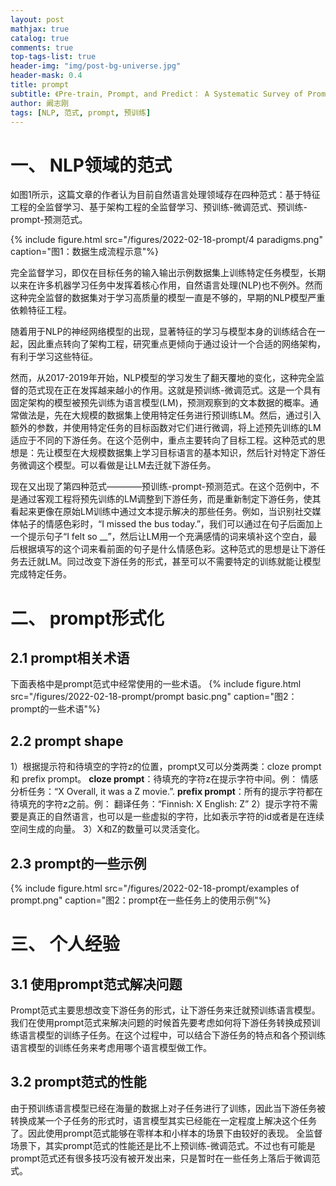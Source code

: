 ```yaml
---
layout: post
mathjax: true
catalog: true
comments: true
top-tags-list: true
header-img: "img/post-bg-universe.jpg"
header-mask: 0.4
title: prompt
subtitle: 《Pre-train, Prompt, and Predict： A Systematic Survey of Prompting Methods in Natural Language Processing》阅读笔记
author: 阚志刚
tags: [NLP, 范式, prompt, 预训练]
---
```


# 一、 NLP领域的范式

如图1所示，这篇文章的作者认为目前自然语言处理领域存在四种范式：基于特征工程的全监督学习、基于架构工程的全监督学习、预训练-微调范式、预训练-prompt-预测范式。

{% include figure.html src="/figures/2022-02-18-prompt/4 paradigms.png" caption="图1：数据生成流程示意"%}

完全监督学习，即仅在目标任务的输入输出示例数据集上训练特定任务模型，长期以来在许多机器学习任务中发挥着核心作用，自然语言处理(NLP)也不例外。然而这种完全监督的数据集对于学习高质量的模型一直是不够的，早期的NLP模型严重依赖特征工程。

随着用于NLP的神经网络模型的出现，显著特征的学习与模型本身的训练结合在一起，因此重点转向了架构工程，研究重点更倾向于通过设计一个合适的网络架构，有利于学习这些特征。

然而，从2017-2019年开始，NLP模型的学习发生了翻天覆地的变化，这种完全监督的范式现在正在发挥越来越小的作用。这就是预训练-微调范式。这是一个具有固定架构的模型被预先训练为语言模型(LM)，预测观察到的文本数据的概率。通常做法是，先在大规模的数据集上使用特定任务进行预训练LM。然后，通过引入额外的参数，并使用特定任务的目标函数对它们进行微调，将上述预先训练的LM适应于不同的下游任务。在这个范例中，重点主要转向了目标工程。这种范式的思想是：先让模型在大规模数据集上学习目标语言的基本知识，然后针对特定下游任务微调这个模型。可以看做是让LM去迁就下游任务。

现在又出现了第四种范式————预训练-prompt-预测范式。在这个范例中，不是通过客观工程将预先训练的LM调整到下游任务，而是重新制定下游任务，使其看起来更像在原始LM训练中通过文本提示解决的那些任务。例如，当识别社交媒体帖子的情感色彩时，“I missed the bus today.”，我们可以通过在句子后面加上一个提示句子“I felt so __”，然后让LM用一个充满感情的词来填补这个空白，最后根据填写的这个词来看前面的句子是什么情感色彩。这种范式的思想是让下游任务去迁就LM。同过改变下游任务的形式，甚至可以不需要特定的训练就能让模型完成特定任务。


# 二、 prompt形式化

## 2.1 prompt相关术语
下面表格中是prompt范式中经常使用的一些术语。
{% include figure.html src="/figures/2022-02-18-prompt/prompt basic.png" caption="图2：prompt的一些术语"%}

## 2.2 prompt shape
1）根据提示符和待填空的字符z的位置，prompt又可以分类两类：cloze prompt 和 prefix prompt。
<strong>cloze prompt</strong>：待填充的字符z在提示字符中间。例：
情感分析任务：“X Overall, it was a Z movie.”.
<strong>prefix prompt</strong>：所有的提示字符都在待填充的字符z之前。例：
翻译任务：“Finnish: X English: Z”
2）提示字符不需要是真正的自然语言，也可以是一些虚拟的字符，比如表示字符的id或者是在连续空间生成的向量。
3）X和Z的数量可以灵活变化。

## 2.3 prompt的一些示例

{% include figure.html src="/figures/2022-02-18-prompt/examples of prompt.png" caption="图2：prompt在一些任务上的使用示例"%}


# 三、 个人经验

## 3.1 使用prompt范式解决问题

Prompt范式主要思想改变下游任务的形式，让下游任务来迁就预训练语言模型。我们在使用prompt范式来解决问题的时候首先要考虑如何将下游任务转换成预训练语言模型的训练子任务。在这个过程中，可以结合下游任务的特点和各个预训练语言模型的训练任务来考虑用哪个语言模型做工作。

## 3.2 prompt范式的性能

由于预训练语言模型已经在海量的数据上对子任务进行了训练，因此当下游任务被转换成某一个子任务的形式时，语言模型其实已经能在一定程度上解决这个任务了。因此使用prompt范式能够在零样本和小样本的场景下由较好的表现。
全监督场景下，其实prompt范式的性能还是比不上预训练-微调范式。不过也有可能是prompt范式还有很多技巧没有被开发出来，只是暂时在一些任务上落后于微调范式。
